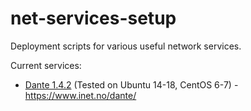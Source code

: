 # net-services-setup
Deployment scripts for various useful network services.

Current services:
* [Dante 1.4.2](dante) (Tested on Ubuntu 14-18, CentOS 6-7) - https://www.inet.no/dante/
